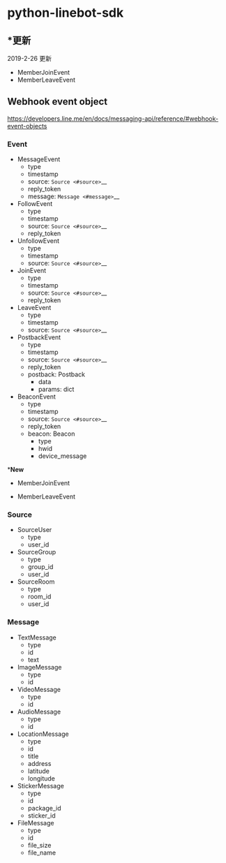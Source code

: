 # python-linebot-sdk

## *更新
2019-2-26 更新 
- MemberJoinEvent
- MemberLeaveEvent

## Webhook event object

https://developers.line.me/en/docs/messaging-api/reference/#webhook-event-objects

### Event

- MessageEvent
    - type
    - timestamp
    - source: `Source <#source>`__
    - reply\_token
    - message: `Message <#message>`__
- FollowEvent
    - type
    - timestamp
    - source: `Source <#source>`__
    - reply\_token
- UnfollowEvent
    - type
    - timestamp
    - source: `Source <#source>`__
- JoinEvent
    - type
    - timestamp
    - source: `Source <#source>`__
    - reply\_token
- LeaveEvent
    - type
    - timestamp
    - source: `Source <#source>`__
- PostbackEvent
    - type
    - timestamp
    - source: `Source <#source>`__
    - reply\_token
    - postback: Postback
        - data
        - params: dict
- BeaconEvent
    - type
    - timestamp
    - source: `Source <#source>`__
    - reply\_token
    - beacon: Beacon
        - type
        - hwid
        - device_message  
        
***New**        
 - MemberJoinEvent
 
 - MemberLeaveEvent

### Source

- SourceUser
    - type
    - user\_id
- SourceGroup
    - type
    - group\_id
    - user\_id
- SourceRoom
    - type
    - room\_id
    - user\_id

### Message

- TextMessage
    - type
    - id
    - text
- ImageMessage
    - type
    - id
- VideoMessage
    - type
    - id
- AudioMessage
    - type
    - id
- LocationMessage
    - type
    - id
    - title
    - address
    - latitude
    - longitude
- StickerMessage
    - type
    - id
    - package\_id
    - sticker\_id
- FileMessage
    - type
    - id
    - file\_size
    - file\_name
```
